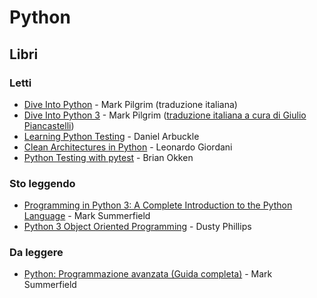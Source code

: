 # Python

## Libri

### Letti

- [Dive Into Python](https://www.goodreads.com/book/show/24038.Dive_Into_Python) - Mark Pilgrim (traduzione italiana)
- [Dive Into Python 3](https://diveintopython3.problemsolving.io/) - Mark Pilgrim ([traduzione italiana a cura di Giulio Piancastelli](http://gpiancastelli.altervista.org/dip3-it/))
- [Learning Python Testing](https://www.goodreads.com/book/show/24159070-learning-python-testing) - Daniel Arbuckle
- [Clean Architectures in Python](https://www.goodreads.com/book/show/43347928-clean-architectures-in-python) - Leonardo Giordani
- [Python Testing with pytest](python_testing_with_pytest.md) - Brian Okken

### Sto leggendo

- [Programming in Python 3: A Complete Introduction to the Python Language](https://www.goodreads.com/book/show/4988121-programming-in-python-3) - Mark Summerfield
- [Python 3 Object Oriented Programming](https://www.goodreads.com/book/show/8679996-python-3-object-oriented-programming) - Dusty Phillips

### Da leggere

- [Python: Programmazione avanzata (Guida completa)](https://www.goodreads.com/book/show/25778429-python) - Mark Summerfield
